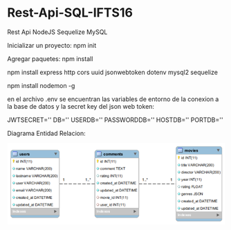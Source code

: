 # Rest-Api-SQL-IFTS16

Rest Api NodeJS Sequelize MySQL

Inicializar un proyecto: npm init

Agregar paquetes: npm install <package>

npm install express http cors uuid jsonwebtoken dotenv mysql2 sequelize

npm install nodemon -g


en el archivo .env se encuentran las variables de entorno de la conexion a la base de datos y la secret key del json web token:

JWTSECRET=''
DB=''
USERDB=''
PASSWORDDB=''
HOSTDB=''
PORTDB=''

Diagrama Entidad Relacion:

![Diagrama Entidad Relacion](https://github.com/GonzalezNacho/Rest-Api-SQL/blob/main/docs/der.png)
